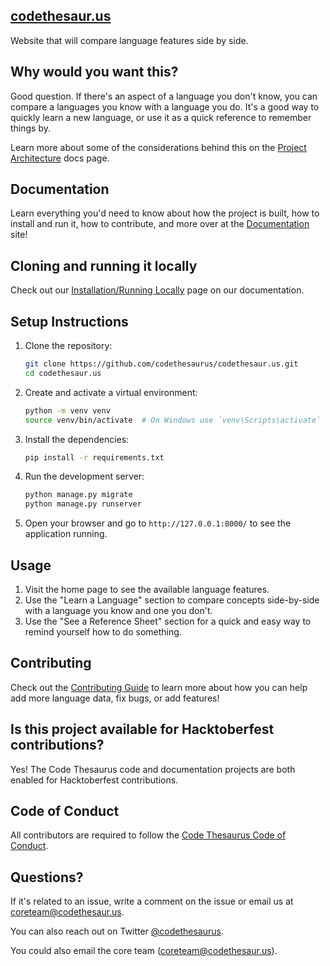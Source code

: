 ## [codethesaur.us](http://codethesaur.us/)
Website that will compare language features side by side.

## Why would you want this?
Good question. If there's an aspect of a language you don't know, you can compare a languages you know with a language you do. It's a good way to quickly learn a new language, or use it as a quick reference to remember things by.

Learn more about some of the considerations behind this on the [Project Architecture](https://docs.codethesaur.us/website/project-architecture/) docs page.

## Documentation

Learn everything you'd need to know about how the project is built, how to install and run it, how to contribute, and more over at the [Documentation](https://docs.codethesaur.us/) site!

## Cloning and running it locally

Check out our [Installation/Running Locally](https://docs.codethesaur.us/install/quick_start/) page on our documentation.

## Setup Instructions

1. Clone the repository:
   ```bash
   git clone https://github.com/codethesaurus/codethesaur.us.git
   cd codethesaur.us
   ```

2. Create and activate a virtual environment:
   ```bash
   python -m venv venv
   source venv/bin/activate  # On Windows use `venv\Scripts\activate`
   ```

3. Install the dependencies:
   ```bash
   pip install -r requirements.txt
   ```

4. Run the development server:
   ```bash
   python manage.py migrate
   python manage.py runserver
   ```

5. Open your browser and go to `http://127.0.0.1:8000/` to see the application running.

## Usage

1. Visit the home page to see the available language features.
2. Use the "Learn a Language" section to compare concepts side-by-side with a language you know and one you don't.
3. Use the "See a Reference Sheet" section for a quick and easy way to remind yourself how to do something.

## Contributing

Check out the [Contributing Guide](https://docs.codethesaur.us/contributing/) to learn more about how you can help add more language data, fix bugs, or add features!

## Is this project available for Hacktoberfest contributions?

Yes! The Code Thesaurus code and documentation projects are both enabled for Hacktoberfest contributions.

## Code of Conduct

All contributors are required to follow the [Code Thesaurus Code of Conduct](https://docs.codethesaur.us/code_of_conduct/).

## Questions?

If it's related to an issue, write a comment on the issue or email us at coreteam@codethesaur.us.

You can also reach out on Twitter [@codethesaurus](https://twitter.com/codethesaurus).

You could also email the core team (coreteam@codethesaur.us).
